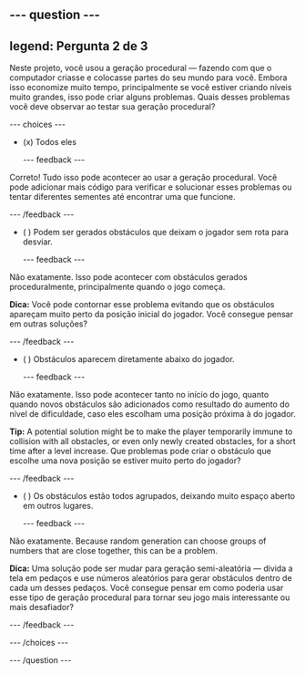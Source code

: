 --- question ---
---
legend: Pergunta 2 de 3
---

Neste projeto, você usou a geração procedural — fazendo com que o computador criasse e colocasse partes do seu mundo para você. Embora isso economize muito tempo, principalmente se você estiver criando níveis muito grandes, isso pode criar alguns problemas. Quais desses problemas você deve observar ao testar sua geração procedural?

--- choices ---

- (x) Todos eles

  --- feedback ---

Correto! Tudo isso pode acontecer ao usar a geração procedural. Você pode adicionar mais código para verificar e solucionar esses problemas ou tentar diferentes sementes até encontrar uma que funcione.

  --- /feedback ---

- ( ) Podem ser gerados obstáculos que deixam o jogador sem rota para desviar.

  --- feedback ---

Não exatamente. Isso pode acontecer com obstáculos gerados proceduralmente, principalmente quando o jogo começa.


**Dica:** Você pode contornar esse problema evitando que os obstáculos apareçam muito perto da posição inicial do jogador. Você consegue pensar em outras soluções?

  --- /feedback ---

- ( ) Obstáculos aparecem diretamente abaixo do jogador.

  --- feedback ---

Não exatamente. Isso pode acontecer tanto no início do jogo, quanto quando novos obstáculos são adicionados como resultado do aumento do nível de dificuldade, caso eles escolham uma posição próxima à do jogador.


**Tip:** A potential solution might be to make the player temporarily immune to collision with all obstacles, or even only newly created obstacles, for a short time after a level increase. Que problemas pode criar o obstáculo que escolhe uma nova posição se estiver muito perto do jogador?

  --- /feedback ---

- ( ) Os obstáculos estão todos agrupados, deixando muito espaço aberto em outros lugares.

  --- feedback ---

Não exatamente. Because random generation can choose groups of numbers that are close together, this can be a problem.


**Dica:** Uma solução pode ser mudar para geração semi-aleatória — divida a tela em pedaços e use números aleatórios para gerar obstáculos dentro de cada um desses pedaços. Você consegue pensar em como poderia usar esse tipo de geração procedural para tornar seu jogo mais interessante ou mais desafiador?

  --- /feedback ---

--- /choices ---

--- /question ---
